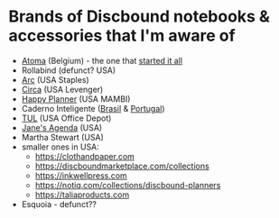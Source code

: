 # Brands of Discbound notebooks & accessories that I'm aware of

- [Atoma](https://atoma.be) (Belgium) - the one that [started it all](https://en.wikipedia.org/wiki/Disc-binding)
- Rollabind (defunct? USA)
- [Arc](https://www.staples.com/sbd/cre/marketing/arc/index.html) (USA Staples)
- [Circa](https://www.levenger.com/pages/circa) (USA Levenger)
- [Happy Planner](https://thehappyplanner.com/) (USA MAMBI)
- Caderno Inteligente ([Brasil](https://www.cadernointeligente.com.br) & [Portugal](https://cadernointeligente.pt))
- [TUL](https://www.officedepot.com/l/brand/tul) (USA Office Depot)
- [Jane's Agenda](https://janesagenda.com) (USA)
- Martha Stewart (USA)
- smaller ones in USA:
  - https://clothandpaper.com
  - https://discboundmarketplace.com/collections
  - https://inkwellpress.com
  - https://notiq.com/collections/discbound-planners
  - https://taliaproducts.com
- Esquoia - defunct??


